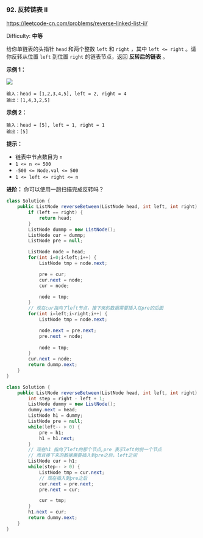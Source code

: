 ### 92. 反转链表 II

https://leetcode-cn.com/problems/reverse-linked-list-ii/

Difficulty: **中等**

给你单链表的头指针 `head` 和两个整数 `left` 和 `right` ，其中 `left <= right` 。请你反转从位置 `left` 到位置 `right` 的链表节点，返回 **反转后的链表** 。

**示例 1：**

![](https://assets.leetcode.com/uploads/2021/02/19/rev2ex2.jpg)

```
输入：head = [1,2,3,4,5], left = 2, right = 4
输出：[1,4,3,2,5]
```

**示例 2：**

```
输入：head = [5], left = 1, right = 1
输出：[5]
```

**提示：**

*   链表中节点数目为 `n`
*   `1 <= n <= 500`
*   `-500 <= Node.val <= 500`
*   `1 <= left <= right <= n`

**进阶：** 你可以使用一趟扫描完成反转吗？


```java
class Solution {
    public ListNode reverseBetween(ListNode head, int left, int right) {
        if (left == right) {
            return head;
        }
        ListNode dummp = new ListNode();
        ListNode cur = dummp;
        ListNode pre = null;

        ListNode node = head;
        for(int i=0;i<left;i++) {
            ListNode tmp = node.next;

            pre = cur;
            cur.next = node;
            cur = node;

            node = tmp;
        }
        // 现在cur指向了left节点，接下来的数据需要插入在pre的后面
        for(int i=left;i<right;i++) {
            ListNode tmp = node.next;

            node.next = pre.next;
            pre.next = node;
            
            node = tmp;
        }
        cur.next = node;
        return dummp.next;
    }
}
```



```java
class Solution {
    public ListNode reverseBetween(ListNode head, int left, int right) {
        int step = right - left + 1;
        ListNode dummy = new ListNode();
        dummy.next = head;
        ListNode h1 = dummy;
        ListNode pre = null;
        while(left-- > 0) {
            pre = h1;
            h1 = h1.next;
        }
        // 现在h1 指向了left的那个节点,pre 表示left的前一个节点
        // 而且接下来的数据需要插入到pre之后，left之间
        ListNode cur = h1;
        while(step-- > 0) {
            ListNode tmp = cur.next;
            // 现在插入到pre之后
            cur.next = pre.next;
            pre.next = cur;

            cur = tmp;
        }
        h1.next = cur;
        return dummy.next;
    }
}
```

